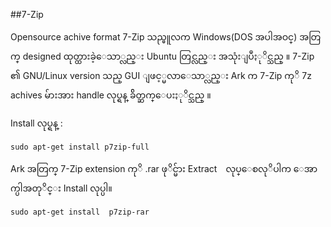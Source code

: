 ##7-Zip

Opensource achive format 7-Zip သည္မူလက Windows(DOS အပါအဝင္) အတြက္ designed ထုတ္ထားခဲ့ေသာ္လည္း Ubuntu တြင္လည္း 
အသုံးျပဳႏုိင္သည္ ။ 7-Zip ၏ GNU/Linux version သည္ GUI ျဖင့္မလာေသာ္လည္း Ark က 7-Zip ကုိ 7z achives မ်ားအား handle လုပ္ရန္ ခ်ိတ္ဆက္ေပးႏုိင္သည္  ။

Install လုပ္ရန္ :

	sudo apt-get install p7zip-full

Ark အတြက္ 7-Zip extension ကုိ .rar ဖုိင္မ်ား Extract　လုပ္ေစလုိပါက ေအာက္ပါအတုိင္း Install လုပ္ပါ။

	sudo apt-get install  p7zip-rar

